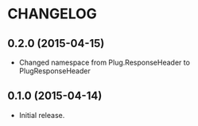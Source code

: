 # CHANGELOG

## 0.2.0 (2015-04-15)

* Changed namespace from Plug.ResponseHeader to PlugResponseHeader

## 0.1.0 (2015-04-14)

* Initial release.
